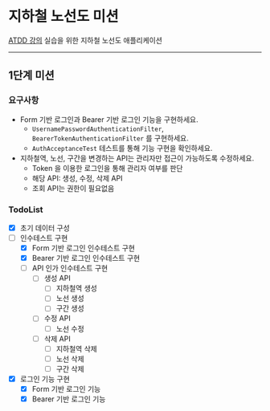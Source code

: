# 지하철 노선도 미션
[ATDD 강의](https://edu.nextstep.camp/c/R89PYi5H) 실습을 위한 지하철 노선도 애플리케이션

---

## 1단계 미션

### 요구사항

- Form 기반 로그인과 Bearer 기반 로그인 기능을 구현하세요.
  - `UsernamePasswordAuthenticationFilter`, `BearerTokenAuthenticationFilter` 를 구현하세요.
  - `AuthAcceptanceTest` 테스트를 통해 기능 구현을 확인하세요.
- 지하철역, 노선, 구간을 변경하는 API는 관리자만 접근이 가능하도록 수정하세요.
  - Token 을 이용한 로그인을 통해 관리자 여부를 판단
  - 해당 API: 생성, 수정, 삭제 API
  - 조회 API는 권한이 필요없음

### TodoList
- [X] 초기 데이터 구성
- [ ] 인수테스트 구현
  - [X] Form 기반 로그인 인수테스트 구현
  - [X] Bearer 기반 로그인 인수테스트 구현
  - [ ] API 인가 인수테스트 구현
    - [ ] 생성 API
      - [ ] 지하철역 생성
      - [ ] 노선 생성
      - [ ] 구간 생성
    - [ ] 수정 API
      - [ ] 노선 수정
    - [ ] 삭제 API
      - [ ] 지하철역 삭제
      - [ ] 노선 삭제
      - [ ] 구간 삭제
- [X] 로그인 기능 구현
  - [X] Form 기반 로그인 기능
  - [X] Bearer 기반 로그인 기능